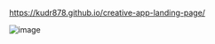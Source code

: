 https://kudr878.github.io/creative-app-landing-page/


![image](https://github.com/user-attachments/assets/bc913391-aba2-40b6-9983-50275349b924)
